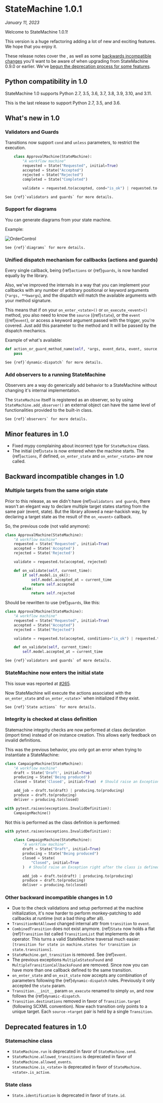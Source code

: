 # StateMachine 1.0.1

*January 11, 2023*

Welcome to StateMachine 1.0.1!

This version is a huge refactoring adding a lot of new and exciting features. We hope that you enjoy it.

These release notes cover the [](#whats-new-in-10), as well as
some [backwards incompatible changes](#backwards-incompatible-changes-in-10) you'll
want to be aware of when upgrading from StateMachine 0.9.0 or earlier. We've
[begun the deprecation process for some features](#deprecated-features-in-10).


## Python compatibility in 1.0

StateMachine 1.0 supports Python 2.7, 3.5, 3.6, 3.7, 3.8, 3.9, 3.10, and 3.11.

This is the last release to support Python 2.7, 3.5, and 3.6.

## What's new in 1.0


### Validators and Guards

Transitions now support `cond` and `unless` parameters, to restrict
the execution.

```python
    class ApprovalMachine(StateMachine):
        "A workflow machine"
        requested = State("Requested", initial=True)
        accepted = State("Accepted")
        rejected = State("Rejected")
        completed = State("Completed")

        validate = requested.to(accepted, cond="is_ok") | requested.to(rejected)
```

```{seealso}
See {ref}`validators and guards` for more details.
```

### Support for diagrams

You can generate diagrams from your state machine.

Example:

![OrderControl](../images/order_control_machine_initial.png)


```{seealso}
See {ref}`diagrams` for more details.
```

### Unified dispatch mechanism for callbacks (actions and guards)

Every single callback, being {ref}`actions` or {ref}`guards`, is now handled equally by the library.

Also, we've improved the internals in a way that you can implement your callbacks with any
number of arbitrary positional or keyword arguments (`*args, **kwargs`), and the dispatch will
match the available arguments with your method signature.

This means that if on your `on_enter_<state>()` or `on_execute_<event>()` method, you also
need to know the `source` ({ref}`state`), or the `event` ({ref}`event`), or access a keyword
argument passed with the trigger, you're covered. Just add this parameter to the method and It
 will be passed by the dispatch mechanics.

Example of what's available:

```py
def action_or_guard_method_name(self, *args, event_data, event, source, state, model, **kwargs):
    pass
```

```{seealso}
See {ref}`dynamic-dispatch` for more details.
```

### Add observers to a running StateMachine

Observers are a way do generically add behavior to a StateMachine without
changing it's internal implementation.

The `StateMachine` itself is registered as an observer, so by using `StateMachine.add_observer()`
an external object can have the same level of functionalities provided to the built-in class.

```{seealso}
See {ref}`observers` for more details.
```

## Minor features in 1.0

- Fixed mypy complaining about incorrect type for ``StateMachine`` class.
- The initial {ref}`state` is now entered when the machine starts. The {ref}`actions`, if defined,
  `on_enter_state` and `on_enter_<state>` are now called.



## Backward incompatible changes in 1.0


### Multiple targets from the same origin state

Prior to this release, as we didn't have {ref}`validators and guards`, there wasn't an elegant way
to declare multiple target states starting from the same pair (event, state). But the library
allowed a near-hackish way, by declaring a target state as the result of the `on_<event>` callback.

So, the previous code (not valid anymore):

```py
class ApprovalMachine(StateMachine):
    "A workflow machine"
    requested = State('Requested', initial=True)
    accepted = State('Accepted')
    rejected = State('Rejected')

    validate = requested.to(accepted, rejected)

    def on_validate(self, current_time):
        if self.model.is_ok():
            self.model.accepted_at = current_time
            return self.accepted
        else:
            return self.rejected
```

Should be rewritten to use {ref}`guards`, like this:

``` py
class ApprovalMachine(StateMachine):
    "A workflow machine"
    requested = State("Requested", initial=True)
    accepted = State("Accepted")
    rejected = State("Rejected")

    validate = requested.to(accepted, conditions="is_ok") | requested.to(rejected)

    def on_validate(self, current_time):
        self.model.accepted_at = current_time
```

```{seealso}
See {ref}`validators and guards` of more details.
```

### StateMachine now enters the initial state

This issue was reported at [#265](https://github.com/fgmacedo/python-statemachine/issues/265).

Now StateMachine will execute the actions associated with the `on_enter_state` and
`on_enter_<state`>` when initialized if they exist.

```{seealso}
See {ref}`State actions` for more details.
```

### Integrity is checked at class definition

Statemachine integrity checks are now performed at class declaration (import time) instead of on
instance creation. This allows early feedback on invalid definitions.

This was the previous behavior, you only got an error when trying to instantiate a StateMachine:

```py
class CampaignMachine(StateMachine):
    "A workflow machine"
    draft = State('Draft', initial=True)
    producing = State('Being produced')
    closed = State('Closed', initial=True)  # Should raise an Exception when instantiated

    add_job = draft.to(draft) | producing.to(producing)
    produce = draft.to(producing)
    deliver = producing.to(closed)

with pytest.raises(exceptions.InvalidDefinition):
    CampaignMachine()
```

Not this is performed as the class definition is performed:

```py
with pytest.raises(exceptions.InvalidDefinition):

    class CampaignMachine(StateMachine):
        "A workflow machine"
        draft = State("Draft", initial=True)
        producing = State("Being produced")
        closed = State(
            "Closed", initial=True
        )  # Should raise an Exception right after the class is defined

        add_job = draft.to(draft) | producing.to(producing)
        produce = draft.to(producing)
        deliver = producing.to(closed)
```

### Other backward incompatible changes in 1.0

- Due to the check validations and setup performed at the machine initialization, it's now harder
  to perform monkey-patching to add callbacks at runtime (not a bad thing after all).
- `TransitionNotAllowed` changed internal attr from `transition` to `event`.
- `CombinedTransition` does not exist anymore. {ref}`State` now holds a flat {ref}`Transition` list
  called `TransitionList` that implements de `OR` operator. This turns a valid StateMachine
  traversal much easier: `[transition for state in machine.states for transition in state.transitions]`.
- `StateMachine.get_transition` is removed. See {ref}`event`.
- The previous exceptions `MultipleStatesFound` and `MultipleTransitionCallbacksFound` are removed.
  Since now you can have more than one callback defined to the same transition.
- `on_enter_state` and `on_exit_state` now accepts any combination of parameters following the
  {ref}`dynamic-dispatch` rules. Previously it only accepted the `state` param.
- `Transition.__init__` param `on_execute` renamed to simply `on`, and now follows the
{ref}`dynamic-dispatch`.
- `Transition.destinations` removed in favor of `Transition.target` (following SCXML convention).
Now each transition only points to a unique target. Each `source->target` pair is held by a
single `Transition`.

## Deprecated features in 1.0

### Statemachine class

- `StateMachine.run` is deprecated in favor of `StateMachine.send`.
- `StateMachine.allowed_transitions` is deprecated in favor of `StateMachine.allowed_events`.
- `Statemachine.is_<state>` is deprecated in favor of `StateMachine.<state>.is_active`.


### State class

- `State.identification` is deprecated in favor of `State.id`.
